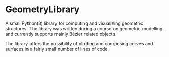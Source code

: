 # GeometryLibrary
A small Python(3) library for computing and visualizing geometric structures.
The library was written during a course on geometric modelling, and currently supports
mainly Bézier related objects.

The library offers the possibility of plotting and composing curves and surfaces in a
fairly small number of lines of code.
